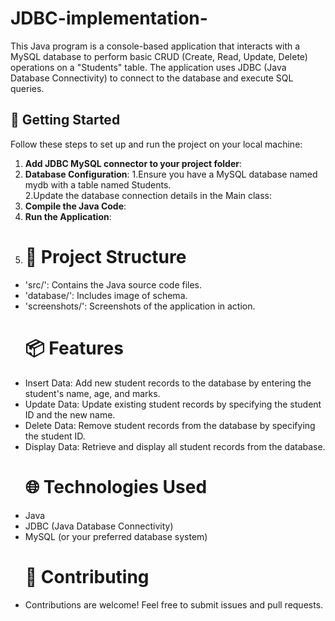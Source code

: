 # JDBC-implementation-
This Java program is a console-based application that interacts with a MySQL database to perform basic CRUD (Create, Read, Update, Delete) operations on a "Students" table. The application uses JDBC (Java Database Connectivity) to connect to the database and execute SQL queries.
## 🚀 Getting Started
Follow these steps to set up and run the project on your local machine:
1. **Add JDBC MySQL connector to your project folder**:
2. **Database Configuration**:
    1.Ensure you have a MySQL database named mydb with a table named Students.<br>
    2.Update the database connection details in the Main class:
3. **Compile the Java Code**:
4. **Run the Application**:
5. # 📂 Project Structure
- 'src/': Contains the Java source code files.
- 'database/': Includes image of schema.
- 'screenshots/': Screenshots of the application in action.
  # 📦 Features
- Insert Data: Add new student records to the database by entering the student's name, age, and marks.
- Update Data: Update existing student records by specifying the student ID and the new name.
- Delete Data: Remove student records from the database by specifying the student ID.
- Display Data: Retrieve and display all student records from the database.
  # 🌐 Technologies Used
- Java
- JDBC (Java Database Connectivity)
- MySQL (or your preferred database system)
  # 🤝 Contributing
- Contributions are welcome! Feel free to submit issues and pull requests.
  
   
